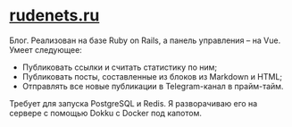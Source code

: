 # [rudenets.ru](https://rudenets.ru)

Блог. Реализован на базе Ruby on Rails, а панель управления – на Vue. Умеет следующее:

- Публиковать ссылки и считать статистику по ним;
- Публиковать посты, составленные из блоков из Markdown и HTML;
- Отправлять все новые публикации в Telegram-канал в прайм-тайм.

Требует для запуска PostgreSQL и Redis. Я разворачиваю его на сервере с помощью Dokku с Docker под капотом.
